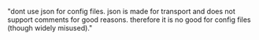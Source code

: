 "dont use json for config files. json is made for transport and does not support comments for good reasons. therefore it is no good for config files (though widely misused)." 
